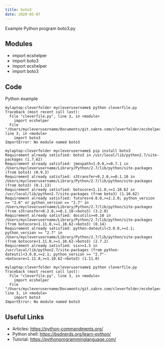 ```yaml
---
title: boto3
date: 2020-05-07
---
```

Example Python program boto3.py

## Modules

* import ecshelper
* import boto3
* import ecshelper
* import boto3

## Code

Python example

    mylaptop:cleverfolder mycleverusername$ python cleverfile.py
    Traceback (most recent call last):
      File "cleverfile.py", line 3, in <module>
        import ecshelper
      File "/Users/mycleverusername/Documents/git.sabre.com/cleverfolder/ecshelper.py", line 3, in <module>
        import boto3
    ImportError: No module named boto3
      
    mylaptop:cleverfolder mycleverusername$ pip install boto3
    Requirement already satisfied: boto3 in /usr/local/lib/python2.7/site-packages (1.7.62)
    Requirement already satisfied: jmespath<1.0.0,>=0.7.1 in /Users/mycleverusername/Library/Python/2.7/lib/python/site-packages (from boto3) (0.9.3)
    Requirement already satisfied: s3transfer<0.2.0,>=0.1.10 in /Users/mycleverusername/Library/Python/2.7/lib/python/site-packages (from boto3) (0.1.13)
    Requirement already satisfied: botocore<1.11.0,>=1.10.62 in /usr/local/lib/python2.7/site-packages (from boto3) (1.10.62)
    Requirement already satisfied: futures<4.0.0,>=2.2.0; python_version == "2.6" or python_version == "2.7" in /Users/mycleverusername/Library/Python/2.7/lib/python/site-packages (from s3transfer<0.2.0,>=0.1.10->boto3) (3.2.0)
    Requirement already satisfied: docutils>=0.10 in /Users/mycleverusername/Library/Python/2.7/lib/python/site-packages (from botocore<1.11.0,>=1.10.62->boto3) (0.14)
    Requirement already satisfied: python-dateutil<3.0.0,>=2.1; python_version >= "2.7" in /Users/mycleverusername/Library/Python/2.7/lib/python/site-packages (from botocore<1.11.0,>=1.10.62->boto3) (2.7.2)
    Requirement already satisfied: six>=1.5 in /usr/local/lib/python2.7/site-packages (from python-dateutil<3.0.0,>=2.1; python_version >= "2.7"->botocore<1.11.0,>=1.10.62->boto3) (1.11.0)
    
    mylaptop:cleverfolder mycleverusername$ python cleverfile.py
    Traceback (most recent call last):
      File "cleverfile.py", line 3, in <module>
        import ecshelper
      File "/Users/mycleverusername/Documents/git.sabre.com/cleverfolder/ecshelper.py", line 3, in <module>
        import boto3
    ImportError: No module named boto3

## Useful Links

- Articles: https://python-commandments.org/
- Python shell: https://bsdnerds.org/learn-python/
- Tutorial: https://pythonprogramminglanguage.com/
